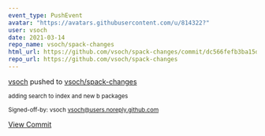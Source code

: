 ```yaml
---
event_type: PushEvent
avatar: "https://avatars.githubusercontent.com/u/814322?"
user: vsoch
date: 2021-03-14
repo_name: vsoch/spack-changes
html_url: https://github.com/vsoch/spack-changes/commit/dc566fefb3ba15dd634f41510bc10c072f957ff5
repo_url: https://github.com/vsoch/spack-changes
---
```


<a href='https://github.com/vsoch' target='_blank'>vsoch</a> pushed to <a href='https://github.com/vsoch/spack-changes' target='_blank'>vsoch/spack-changes</a>

<small>adding search to index and new b packages

Signed-off-by: vsoch <vsoch@users.noreply.github.com></small>

<a href='https://github.com/vsoch/spack-changes/commit/dc566fefb3ba15dd634f41510bc10c072f957ff5' target='_blank'>View Commit</a>
